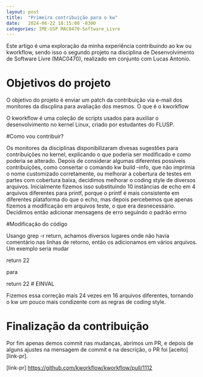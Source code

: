 ```yaml
---
layout: post
title:  "Primeira contribuição para o kw"
date:   2024-06-22 18:15:00 -0300
categories: IME-USP MAC0470-Software_Livre
---
```


Este artigo é uma exploração da minha experiência contribuindo ao kw ou kworkflow, sendo isso o segundo projeto na disciplina de Desenvolvimento de Software Livre (MAC0470), realizado em conjunto com Lucas Antonio.

# Objetivos do projeto

O objetivo do projeto é enviar um patch da contribuição via e-mail dos monitores da discplina para avaliação dos mesmos.
O que é o kworkflow

O kworkflow é uma coleção de scripts usados para auxiliar o desenvolvimento no kernel Linux, criado por estudantes do FLUSP.

#Como vou contribuir?

Os monitores da disciplinas disponibilizaram divesas sugestões para contribuições no kernel, explicando o que poderia ser modificado e como poderia se alterado. Depois de considerar algumas diferentes possíveis contribuições, como consertar o comando kw build –info, que não imprimia o nome customizado corretamente, ou melhorar a cobertura de testes em partes com cobertura baixa, decidimos melhorar o coding style de diversos arquivos. Inicialmente fizemos isso substituindo 10 instâncias de echo em 4 arquivos diferentes para printf, porque o printf é mais consistente em diferentes plataforma do que o echo, mas depois percebemos que apenas fizemos a modificação em arquivos teste, o que era desnecessário. Decidimos então adicionar mensagens de erro seguindo o padrão errno

#Modificação do código

Usango grep -r return, achamos diversos lugares onde não havia comentário nas linhas de retorno, então os adicionamos em vários arquivos. Um exemplo seria mudar 

  return 22

para

  return 22 # EINVAL

Fizemos essa correção mais 24 vezes em 16 arquivos diferentes, tornando o kw um pouco mais condizente com as regras de coding style.

# Finalização da contribuição

Por fim apenas demos commit nas mudanças, abrimos um PR, e depois de alguns ajustes na mensagem de commit e na descrição, o PR foi [aceito][link-pr].

[link-pr] https://github.com/kworkflow/kworkflow/pull/1112
